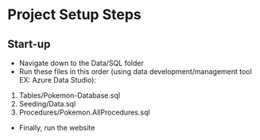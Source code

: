 # Project Setup Steps
## Start-up
- Navigate down to the Data/SQL folder
- Run these files in this order (using data development/management tool EX: Azure Data Studio):
1. Tables/Pokemon-Database.sql
2. Seeding/Data.sql
3. Procedures/Pokemon.AllProcedures.sql
- Finally, run the website
